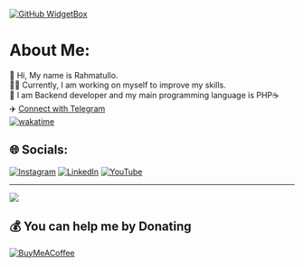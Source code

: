 [![GitHub WidgetBox](https://github-widgetbox.vercel.app/api/profile?username=Rahmatillo05&data=repositories,stars,commits&theme=nautilus)](https://github.com/Rahmatillo05/github-widgetbox)

#  About Me:

👋 Hi, My name is Rahmatullo.<br>👨‍💻 Currently, I am working on myself to improve my skills.<br>👀 I am Backend developer
and my main programming language is PHP☕<br>✈️ [Connect with Telegram](https://t.me/Rahmatillo_2oo5) <br>
[![wakatime](https://wakatime.com/badge/user/afc83ddc-da45-44b7-9d68-9f523379487a.svg)](https://wakatime.com/@afc83ddc-da45-44b7-9d68-9f523379487a)
## 🌐 Socials:

[![Instagram](https://img.shields.io/badge/Instagram-%23E4405F.svg?logo=Instagram&logoColor=white)](https://instagram.com/husanboyev2oo5) [![LinkedIn](https://img.shields.io/badge/LinkedIn-%230077B5.svg?logo=linkedin&logoColor=white)](https://linkedin.com/in/rahmatillo-husanboyev-890a36248) [![YouTube](https://img.shields.io/badge/YouTube-%23FF0000.svg?logo=YouTube&logoColor=white)](https://youtube.com/@@dreamteam2o23)


---
[![](https://visitcount.itsvg.in/api?id=Rahmatillo05&icon=5&color=1)](https://visitcount.itsvg.in)

## 💰 You can help me by Donating

[![BuyMeACoffee](https://img.shields.io/badge/Buy%20Me%20a%20Coffee-ffdd00?style=for-the-badge&logo=buy-me-a-coffee&logoColor=black)](https://buymeacoffee.com/rahmatullo)


<!-- Proudly created with GPRM ( https://gprm.itsvg.in ) -->
